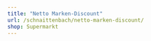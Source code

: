 ```yaml
---
title: "Netto Marken-Discount"
url: /schnaittenbach/netto-marken-discount/
shop: Supermarkt
---
```

